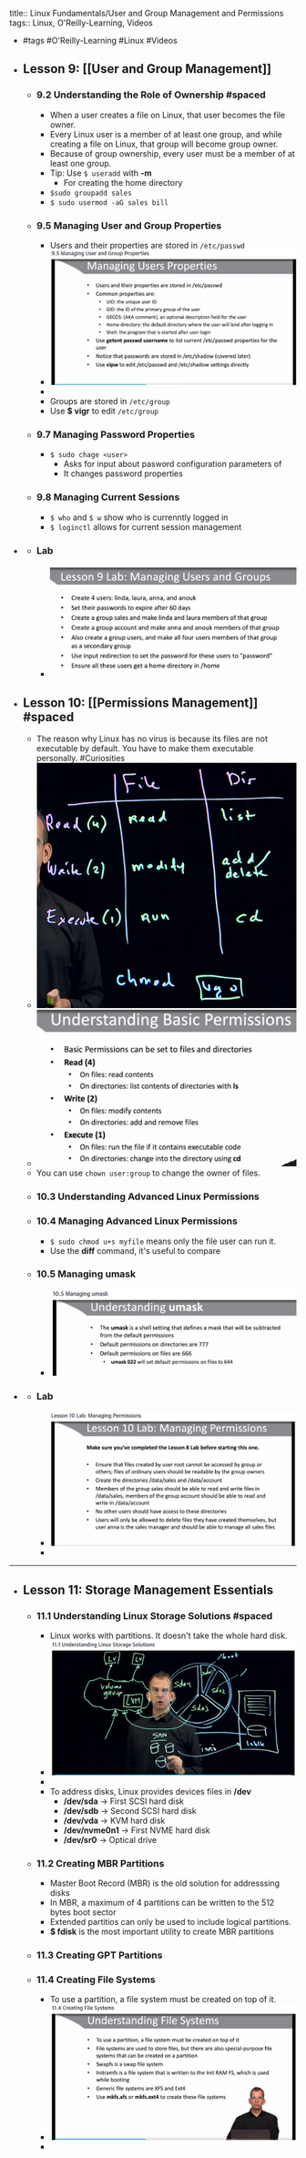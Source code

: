title:: Linux Fundamentals/User and Group Management and Permissions
tags:: Linux, O'Reilly-Learning, Videos

- #tags #O'Reilly-Learning #Linux #Videos
- ## Lesson 9: [[User and Group Management]]
	- ### 9.2 Understanding the Role of Ownership #spaced
		- When a user creates a file on Linux, that user becomes the file owner.
		- Every Linux user is a member of at least one group, and while creating a file on Linux, that group will become group owner.
		- Because of group ownership, every user must be a member of at least one group.
		- Tip: Use `$ useradd` with **-m**
			- For creating the home directory
		- `$sudo groupadd sales`
		- `$ sudo usermod -aG sales bill`
	- ### 9.5 Managing User and Group Properties
		- Users and their properties are stored in `/etc/passwd`
		- ![image.png](../assets/image_1660725345251_0.png)
		-
		- Groups are stored in `/etc/group`
		- Use **$ vigr** to edit `/etc/group`
	- ### 9.7 Managing Password Properties
		- `$ sudo chage <user>`
			- Asks for input about pasword configuration parameters of <user>
			- It changes password properties
	- ### 9.8 Managing Current Sessions
		- `$ who` and `$ w` show who is currenntly logged in
		- `$ loginctl` allows for current session management
-
	- ### Lab
		- ![image.png](../assets/image_1660727964073_0.png)
- ## Lesson 10: [[Permissions Management]] #spaced
	- The reason why Linux has no virus is because its files are not executable by default. You have to make them executable personally. #Curiosities
	- ![image.png](../assets/image_1660728332725_0.png)
	- ![image.png](../assets/image_1660728433213_0.png)
	- You can use `chown user:group` to change the owner of files.
	- ### 10.3 Understanding Advanced Linux Permissions
	- ### 10.4 Managing Advanced Linux Permissions
		- `$ sudo chmod u+s myfile` means only the file user can run it.
		- Use the **diff** command, it's useful to compare
	- ### 10.5 Managing umask
		- ![image.png](../assets/image_1660729682125_0.png)
-
	- ### Lab
		- ![image.png](../assets/image_1660730151418_0.png)
		-
- ---
- ## Lesson 11: Storage Management Essentials
	- ### 11.1 Understanding Linux Storage Solutions #spaced
		- Linux works with partitions. It doesn't take the whole hard disk.
		- ![image.png](../assets/image_1660730475334_0.png)
		-
		- To address disks, Linux provides devices files in **/dev**
			- **/dev/sda** -> First SCSI hard disk
			- **/dev/sdb** -> Second SCSI hard disk
			- **/dev/vda** -> KVM hard disk
			- **/dev/nvme0n1** -> First NVME hard disk
			- **/dev/sr0** -> Optical drive
	- ### 11.2 Creating MBR Partitions
		- Master Boot Record (MBR) is the old solution for addresssing disks
		- In MBR, a maximum of 4 partitions can be written to the 512 bytes boot sector
		- Extended partitios can only be used to include logical partitions.
		- **$ fdisk** is the most important utility to create MBR partitions
	- ### 11.3 Creating GPT Partitions
	- ### 11.4 Creating File Systems
		- To use a partition, a file system must be created on top of it.
		- ![image.png](../assets/image_1660731499029_0.png)
		-